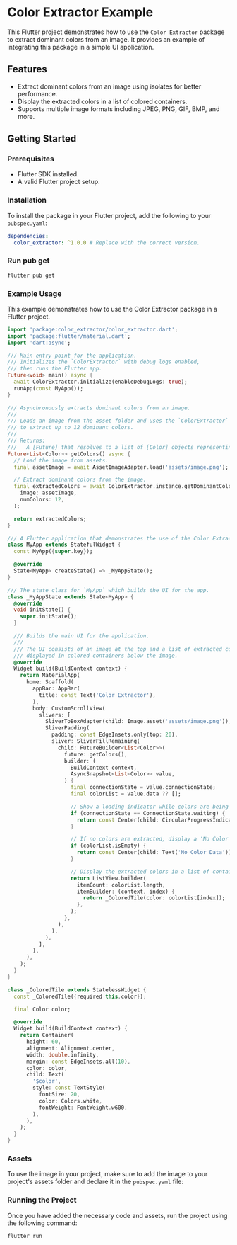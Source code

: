# Color Extractor Example

This Flutter project demonstrates how to use the `Color Extractor` package to extract dominant colors from an image. It provides an example of integrating this package in a simple UI application.

## Features

- Extract dominant colors from an image using isolates for better performance.
- Display the extracted colors in a list of colored containers.
- Supports multiple image formats including JPEG, PNG, GIF, BMP, and more.

## Getting Started

### Prerequisites

- Flutter SDK installed.
- A valid Flutter project setup.

### Installation

To install the package in your Flutter project, add the following to your `pubspec.yaml`:

```yaml
dependencies:
  color_extractor: ^1.0.0 # Replace with the correct version.
```

### Run pub get
```bash
flutter pub get
```
### Example Usage
This example demonstrates how to use the Color Extractor package in a Flutter project.

```dart
import 'package:color_extractor/color_extractor.dart';
import 'package:flutter/material.dart';
import 'dart:async';

/// Main entry point for the application.
/// Initializes the `ColorExtractor` with debug logs enabled,
/// then runs the Flutter app.
Future<void> main() async {
  await ColorExtractor.initialize(enableDebugLogs: true);
  runApp(const MyApp());
}

/// Asynchronously extracts dominant colors from an image.
///
/// Loads an image from the asset folder and uses the `ColorExtractor`
/// to extract up to 12 dominant colors.
///
/// Returns:
///   A [Future] that resolves to a list of [Color] objects representing the dominant colors.
Future<List<Color>> getColors() async {
  // Load the image from assets.
  final assetImage = await AssetImageAdapter.load('assets/image.png');

  // Extract dominant colors from the image.
  final extractedColors = await ColorExtractor.instance.getDominantColors(
    image: assetImage,
    numColors: 12,
  );

  return extractedColors;
}

/// A Flutter application that demonstrates the use of the Color Extractor package.
class MyApp extends StatefulWidget {
  const MyApp({super.key});

  @override
  State<MyApp> createState() => _MyAppState();
}

/// The state class for `MyApp` which builds the UI for the app.
class _MyAppState extends State<MyApp> {
  @override
  void initState() {
    super.initState();
  }

  /// Builds the main UI for the application.
  ///
  /// The UI consists of an image at the top and a list of extracted colors
  /// displayed in colored containers below the image.
  @override
  Widget build(BuildContext context) {
    return MaterialApp(
      home: Scaffold(
        appBar: AppBar(
          title: const Text('Color Extractor'),
        ),
        body: CustomScrollView(
          slivers: [
            SliverToBoxAdapter(child: Image.asset('assets/image.png')),
            SliverPadding(
              padding: const EdgeInsets.only(top: 20),
              sliver: SliverFillRemaining(
                child: FutureBuilder<List<Color>>(
                  future: getColors(),
                  builder: (
                    BuildContext context,
                    AsyncSnapshot<List<Color>> value,
                  ) {
                    final connectionState = value.connectionState;
                    final colorList = value.data ?? [];

                    // Show a loading indicator while colors are being extracted.
                    if (connectionState == ConnectionState.waiting) {
                      return const Center(child: CircularProgressIndicator());
                    }

                    // If no colors are extracted, display a 'No Color Data' message.
                    if (colorList.isEmpty) {
                      return const Center(child: Text('No Color Data'));
                    }

                    // Display the extracted colors in a list of containers.
                    return ListView.builder(
                      itemCount: colorList.length,
                      itemBuilder: (context, index) {
                        return _ColoredTile(color: colorList[index]);
                      },
                    );
                  },
                ),
              ),
            ),
          ],
        ),
      ),
    );
  }
}

class _ColoredTile extends StatelessWidget {
  const _ColoredTile({required this.color});

  final Color color;

  @override
  Widget build(BuildContext context) {
    return Container(
      height: 60,
      alignment: Alignment.center,
      width: double.infinity,
      margin: const EdgeInsets.all(10),
      color: color,
      child: Text(
        '$color',
        style: const TextStyle(
          fontSize: 20,
          color: Colors.white,
          fontWeight: FontWeight.w600,
        ),
      ),
    );
  }
}
```

### Assets
To use the image in your project, make sure to add the image to your project's assets folder and declare it in the `pubspec.yaml` file:

### Running the Project
Once you have added the necessary code and assets, run the project using the following command:

```bash
flutter run
```